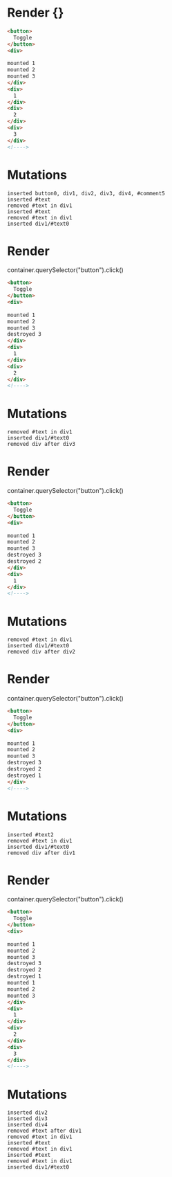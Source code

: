 # Render {}
```html
<button>
  Toggle
</button>
<div>
  
mounted 1
mounted 2
mounted 3
</div>
<div>
  1
</div>
<div>
  2
</div>
<div>
  3
</div>
<!---->
```

# Mutations
```
inserted button0, div1, div2, div3, div4, #comment5
inserted #text
removed #text in div1
inserted #text
removed #text in div1
inserted div1/#text0
```


# Render 
container.querySelector("button").click()

```html
<button>
  Toggle
</button>
<div>
  
mounted 1
mounted 2
mounted 3
destroyed 3
</div>
<div>
  1
</div>
<div>
  2
</div>
<!---->
```

# Mutations
```
removed #text in div1
inserted div1/#text0
removed div after div3
```


# Render 
container.querySelector("button").click()

```html
<button>
  Toggle
</button>
<div>
  
mounted 1
mounted 2
mounted 3
destroyed 3
destroyed 2
</div>
<div>
  1
</div>
<!---->
```

# Mutations
```
removed #text in div1
inserted div1/#text0
removed div after div2
```


# Render 
container.querySelector("button").click()

```html
<button>
  Toggle
</button>
<div>
  
mounted 1
mounted 2
mounted 3
destroyed 3
destroyed 2
destroyed 1
</div>
<!---->
```

# Mutations
```
inserted #text2
removed #text in div1
inserted div1/#text0
removed div after div1
```


# Render 
container.querySelector("button").click()

```html
<button>
  Toggle
</button>
<div>
  
mounted 1
mounted 2
mounted 3
destroyed 3
destroyed 2
destroyed 1
mounted 1
mounted 2
mounted 3
</div>
<div>
  1
</div>
<div>
  2
</div>
<div>
  3
</div>
<!---->
```

# Mutations
```
inserted div2
inserted div3
inserted div4
removed #text after div1
removed #text in div1
inserted #text
removed #text in div1
inserted #text
removed #text in div1
inserted div1/#text0
```